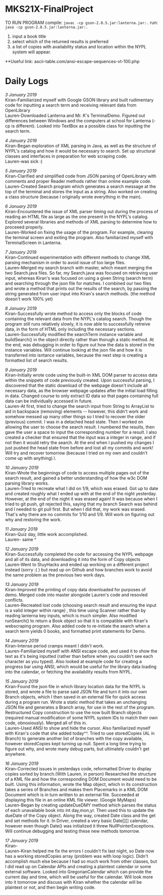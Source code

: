 # MKS21X-FinalProject
TO RUN PROGRAM
compile: `javac -cp gson-2.8.5.jar:lanterna.jar:.`
run: `java -cp gson-2.8.5.jar:lanterna.jar:.`
1. input a book title
2. select which of the returned results is preferred
3. a list of copies with availability status and location within the NYPL system will appear.

**Useful link: ascii-table.com/ansi-escape-sequences-vt-100.php

# Daily Logs
*3 January 2019*\
Kiran-Familiarized myself with Google GSON library and built rudimentary code for inputting a search term and receiving relevant data from OpenLibrary\
Lauren-Downloaded Lanterna and Mr. K's TerminalDemo. Figured out differences between Windows and the computers at school for Lanterna (-cp is different). Looked into TextBox as a possible class for inputting the search term.

*4 January 2019*\
Kiran-Began exploration of XML parsing in Java, as well as the structure of NYPL's catalog and how it would be necessary to search. Set up structural classes and interfaces in preparation for web scraping code.\
Lauren-was sick :( 

*5 January 2019*\
Kiran-Clarified and simplified code from JSON parsing of OpenLibrary with comments and proper Reader methods rather than online example code.\
Lauren-Created Search program which generates a search message at the top of the terminal and stores the input as a string. Also worked on creating a class structure (because I originally wrote everything in the main). 

*6 January 2019*\
Kiran-Encountered the issue of XML parser timing out during the process of reading an HTML file as large as the one present in the NYPL's catalog. Explored several libraries and methods of XML parsing to determine how to proceeed properly.\
Lauren-Worked on fixing the usage of the program. For example, clearing the terminal screen and exiting the program. Also familiarized myself with TerminalScreen in Lanterna.

*7 January 2019*\
Kiran-Continued experimentation with different methods to change XML parsing mechanism in order to avoid issue of too large files.\
Lauren-Merged my search branch with master, which meant merging the two Search.java files. So far, my Search.java was focused on retrieving user input, whereas Kiran's was focused on using a given String (search term) and searching through the json file for matches. I combined our two files and wrote a method that prints out the results of the search, by passing the string generated from user input into Kiran's search methods. (the method doesn't work 100% yet)

*8 January 2019*\
Kiran-Successfully wrote method to access only the blocks of code containing the relevant data from the NYPL's catalog search. Though the program still runs relatively slowly, it is now able to successfully retreive data, in the form of HTML only including the necessary sections.\
Lauren-Successfully modified the searchTerm instance variable and buildSearch() in the object directly rather than thorugh a static method. At the end, was debugging in order to figure out how the data is stored in the instance variables. Will continue looking at the json file and how it is transferred into isntance variables, because the next step is creating a formatted list of search results.

*9 January 2019*\
Kiran-Initially wrote code using the built-in XML DOM parser to access data within the snippets of code previously created. Upon successful parsing, I discovered that the static download of the webpage doesn't include all necessary data, as the browser webpage updates after the initial load filling in data. Changed course to only extract ID data so that pages containing full data can be individually accessed in future.\
Lauren-At first, tried to change the search input from String to ArrayList<Character> to aid in backspace (removing) elements -- however, this didn't work and somehow messed up many other things so I tried to recover the older (previous) commit. I was in a detached head state. Then I worked on allowing the user to choose the search result. I numbered the results, then gave the user a space to input the corresponding number for a result. I also created a checker that ensured that the input was a integer in range, and if not then it would retry the search. At the end when I pushed my changes I just pushed the head state from before and lost all my commits and work! Will try and recover tomorrow (because I tried on my own and couldn't come up with anything).\
  
*10 January 2019*\
Kiran-Wrote the beginnings of code to access multiple pages out of the search result, and gained a better understanding of how the w3c DOM parsing library works.\
Lauren-Tried to recreate what I did on 1/9, which was erased. Got up to date and created roughly what I ended up with at the end of the night yesterday. However, at the end of the night it was erased again! It was because when I tried to git push, git rejected this, saying that my branch Search was behind and I needed to git pull first. But when I did that, my work was erased. That's why there are no commits for 1/10 and 1/9. Will work on figuring out why and restoring the work.

*11 January 2019*\
Kiran-Quiz day, little work accomplished.\
Lauren- same ^

*12 January 2019*\
Kiran-Successfully completed the code for accessing the NYPL webpage and all of its data, and downloading it into the form of Copy objects\
Lauren-Went to StuyHacks and ended up working on a different project instead (sorry :( ) but read up on Github and how branches work to avoid the same problem as the previous two work days.

*13 January 2019*\
Kiran-Improved the printing of copy data downloaded for purposes of demo. Merged code into master alongside Lauren's code and resovled conflicts.\
Lauren-Recreated lost code (choosing search result and ensuring the input is a valid integer within range) , this time using Scanner rather than by reading lanterna key inputs, which is much simpler. Also modified runSearch() to return a Book object so that it is compatible with Kiran's webscraping program. Also added code to re-initiate the search when a search term yields 0 books, and formatted print statements for Demo.

*14 January 2019*\
Kiran-Intense period cramps meant I didn't work.\
Lauren-Familiarized myself with ANSI escape code, and used it to show the text as it's being inputted (rather than before when you couldn't see each character as you typed). Also looked at example code for creating a progress bar using ANSI, which would be useful for the library data loading into the calendar, or fetching the availability results from NYPL. 

*15 January 2019*\
Kiran-Found the json file in which library location data for the NYPL is stored, and wrote a file to parse said JSON file and turn it into our own Branch objects, which I then saved in an external file for quick access during a program run. Wrote a static method that takes an unchanging JSON file and generates a Branch array, for use in the rest of the program. Restructured Copy construction to use the now built Branch objects (required manual modification of some NYPL system IDs to match their own code, obnoxiously). Merged all of this in. \
Lauren-Used ANSI to show and hide the cursor. Also familiarized myself with Kiran's code that she added today^^. Tried to use storedCopies (AL in Branch) to generate another list of branches with the copy available, however storedCopies kept turning up null. Spent a long time trying to figure out why, and wrote many debug parts, but ultimately couldn't get anywhere.

*16 January 2019*\
Kiran-Corrected issues in yesterdays code, reformatted Driver to display copies sorted by branch.(With Lauren, in person) Researched the structure of a KML file and how the corresponding DOM Document would need to be built. Using this information, wrote the Map object, which in its construction takes a series of Branches and makes them Placemarks in a KML DOM Document which is in turn written to an external file. Succeeded at displaying this file in an online KML file viewer. (Google MyMaps)\
Lauren-Began by creating updateDueDMY method which parses the status of each unavailable book into int day,mon,yr. Then used this to update the dueDate of the Copy object. Along the way, created Date class and the get and set methods for it. In Driver, created a very basic Date[][] calendar, however even though Date() was initialized it threw NullPointerExceptions. Will continue debugging and testing these new methods tomorrow.

*17 January 2019*\
Kiran-\
Lauren-Kiran helped me fix the errors I couldn't fix last night, so Date now has a working storedCopies array (problem was with loop logic). Didn't accomplish much else because I had so much work from other classes, but I did read up on Calendar APIs and creating a plaintext calendar or some external software. Looked into GregorianCalendar which can provide the current day and time, which will be useful for the calendar. Will look more into it tomorrow and discuss with Kiran whether the calendar will be plaintext or not, and then begin writing code.
